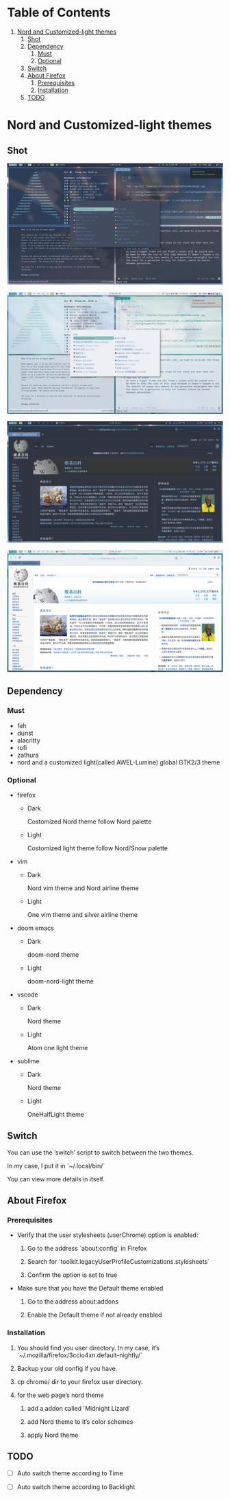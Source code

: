 
# Table of Contents

1.  [Nord and Customized-light themes](#org6587a46)
    1.  [Shot](#org75a64eb)
    2.  [Dependency](#org1e764a1)
        1.  [Must](#org5bae1f8)
        2.  [Optional](#org96830fb)
    3.  [Switch](#orgdafca48)
    4.  [About Firefox](#org1b766d3)
        1.  [Prerequisites](#org2c08fcf)
        2.  [Installation](#org2d8d7dc)
    5.  [TODO](#org42d17d8)


<a id="org6587a46"></a>

# Nord and Customized-light themes


<a id="org75a64eb"></a>

## Shot

![img](./Pictures/shot/dark.png)

![img](./Pictures/shot/light.png)

![img](./Pictures/shot/nord-firefox.png)

![img](./Pictures/shot/light-firefox.png)


<a id="org1e764a1"></a>

## Dependency


<a id="org5bae1f8"></a>

### Must

-   feh
-   dunst
-   alacritty
-   rofi
-   zathura
-   nord and a customized light(called AWEL-Lumine) global GTK2/3 theme


<a id="org96830fb"></a>

### Optional

-   firefox
    -   Dark
        
        Costomized Nord theme follow Nord palette
    -   Light
        
        Costomized light theme follow Nord/Snow palette
-   vim
    -   Dark
        
        Nord vim theme and Nord airline theme
    -   Light
        
        One vim theme and silver airline theme
-   doom emacs
    -   Dark
        
        doom-nord theme
    -   Light
        
        doom-nord-light theme
-   vscode
    -   Dark
        
        Nord theme
    -   Light
        
        Atom one light theme
-   sublime
    -   Dark
        
        Nord theme
    -   Light
        
        OneHalfLight theme


<a id="orgdafca48"></a>

## Switch

You can use the &rsquo;switch&rsquo; script to switch between the two themes.

In my case, I put it in \`~/.local/bin/\`

You can view more details in itself.


<a id="org1b766d3"></a>

## About Firefox


<a id="org2c08fcf"></a>

### Prerequisites

-   Verify that the user stylesheets (userChrome) option is enabled:
    1.  Go to the address \`about:config\` in Firefox
    
    2.  Search for \`toolkit.legacyUserProfileCustomizations.stylesheets\`
    
    3.  Confirm the option is set to true

-   Make sure that you have the Default theme enabled
    1.  Go to the address about:addons
    
    2.  Enable the Default theme if not already enabled


<a id="org2d8d7dc"></a>

### Installation

1.  You should find you user directory. In my case, it&rsquo;s \`~/.mozilla/firefox/3ccio4xn.default-nightly/\`

2.  Backup your old config if you have.

3.  cp chrome/ dir to your firefox user directory.

4.  for the web page&rsquo;s nord theme
    1.  add a addon called \`Midnight Lizard\`
    
    2.  add Nord theme to it&rsquo;s color schemes
    
    3.  apply Nord theme


<a id="org42d17d8"></a>

## TODO

-   [ ] Auto switch theme according to Time
-   [ ] Auto switch theme according to Backlight

